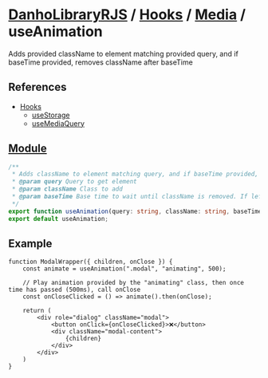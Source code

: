 # [DanhoLibraryRJS](../../index.md) / [Hooks](../index.md) / [Media](index.md) / useAnimation
Adds provided className to element matching provided query, and if baseTime provided, removes className after baseTime

## References
* [Hooks](../index.md)
    * [useStorage](../State/useStorage.md)
    * [useMediaQuery](./useMediaQuery.md)

## [Module](../../../src/hooks/media/useAnimation.ts)
```ts
/**
 * Adds className to element matching query, and if baseTime provided, removes className after baseTime
 * @param query Query to get element
 * @param className Class to add 
 * @param baseTime Base time to wait until className is removed. If left undefined, class will not be removed 
 */
export function useAnimation(query: string, className: string, baseTime?: TimeDelay): (additionalData?: AdditionalData) => Promise<HTMLElement>;
export default useAnimation;
```

## Example
```tsx
function ModalWrapper({ children, onClose }) {
    const animate = useAnimation(".modal", "animating", 500);

    // Play animation provided by the "animating" class, then once time has passed (500ms), call onClose
    const onCloseClicked = () => animate().then(onClose);        

    return (
        <div role="dialog" className="modal">
            <button onClick={onCloseClicked}>❌</button>
            <div className="modal-content">
                {children}
            </div>
        </div>
    )
}
```
